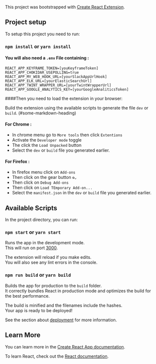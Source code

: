This project was bootstrapped with [Create React Extension](https://github.com/VasilyShelkov/create-react-extension).

## Project setup

To setup this project you need to run:

### `npm install` or `yarn install`

#### You will also need a `.env` File containing :

    REACT_APP_KEYFRAME_TOKEN=[youKeyframeToken]
    REACT_APP_CHOKIDAR_USEPOLLING=true
    REACT_APP_MY_WEB_HOOK_URL=[yourSlackAppUrlHook]
    REACT_APP_ELK_URL=[yourElasticSearchUrl]
    REACT_APP_TWINT_WRAPPER_URL=[yourTwintWrapperUrl]
    REACT_APP_GOOGLE_ANALYTICS_KEY=[yourGoogleAnaliticsToken]

####Then you need to load the extension in your browser: 

Build the extension using the available scripts to generate the file `dev` or `build`. (#some-markdown-heading)

#### For  Chrome :
- In chrome menu go to `More tools` then click `Extentions`
- Activate the `Developer mode` toggle
- The click the `Load Unpacked` button
- Select the `dev` or `build` file you generated earlier.

#### For  Firefox :
- In firefox menu click on `Add-ons`
- Then click on the gear button `⚙⌄`
- Then click on `Debug Add-ons`
- Then click on `Load TEmporary Add-on...`
- Select the `manifest.json` in the `dev` or `build` file you generated earlier.

## Available Scripts

In the project directory, you can run:

### `npm start` or `yarn start`

Runs the app in the development mode.<br>
This will run on port [3000](http://localhost:3000).

The extension will reload if you make edits.<br>
You will also see any lint errors in the console.

### `npm run build` or `yarn build`

Builds the app for production to the `build` folder.<br>
It correctly bundles React in production mode and optimizes the build for the best performance.

The build is minified and the filenames include the hashes.<br>
Your app is ready to be deployed!

See the section about [deployment](https://facebook.github.io/create-react-app/docs/deployment) for more information.

## Learn More

You can learn more in the [Create React App documentation](https://facebook.github.io/create-react-app/docs/getting-started).

To learn React, check out the [React documentation](https://reactjs.org/).

